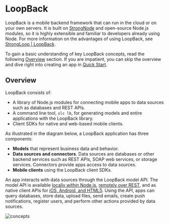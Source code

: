 <h1> LoopBack</h1>

LoopBack is a mobile backend framework that can run in the cloud or on your own servers.
It is built on [StrongNode](http://strongloop.com/strongloop-suite/strongnode/) and open-source Node.js modules, so
it is highly extensible and familiar to developers already using Node. For more information on the advantages of using LoopBack, see [StrongLoop | LoopBack](http://strongloop.com/strongloop-suite/loopback/).

To gain a basic understanding of key LoopBack concepts, read the following [Overview](#overview) section.  If you are impatient, you can skip the overview and dive right into creating an app in [Quick Start](#quick-start).

## Overview

LoopBack consists of:

* A library of Node.js modules for connecting mobile apps to data sources such as databases and REST APIs.
* A command line tool, `slc lb`, for generating models and entire applications
 with the LoopBack library.
* Client SDKs for native and web-based mobile clients.

As illustrated in the diagram below, a LoopBack application has three components:
- **Models** that represent business data and behavior.
- **Data sources and connectors**.  Data sources are databases or other backend services such as REST APIs, SOAP web services, or storage services.   Connectors provide apps access to data sources. 
- **Mobile clients** using the LoopBack client SDKs.

An app interacts with data sources through the LoopBack model API. The model API is available
[locally within Node.js](#model), [remotely over REST](#rest-api), and as native client
APIs for [iOS, Android, and HTML5](#mobile-clients).  Using the API, apps can query databases, store data, upload files, send emails, create push notifications, register users, and perform other actions provided by data sources.

![concepts](assets/loopback-concepts.png "LoopBack Concepts")
